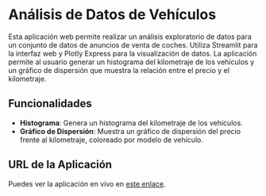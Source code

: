 # Análisis de Datos de Vehículos

Esta aplicación web permite realizar un análisis exploratorio de datos para un conjunto de datos de anuncios de venta de coches. Utiliza Streamlit para la interfaz web y Plotly Express para la visualización de datos. La aplicación permite al usuario generar un histograma del kilometraje de los vehículos y un gráfico de dispersión que muestra la relación entre el precio y el kilometraje.

## Funcionalidades

- **Histograma**: Genera un histograma del kilometraje de los vehículos.
- **Gráfico de Dispersión**: Muestra un gráfico de dispersión del precio frente al kilometraje, coloreado por modelo de vehículo.
## URL de la Aplicación
Puedes ver la aplicación en vivo en [este enlace](https://proyecto-6-woyk.onrender.com).
